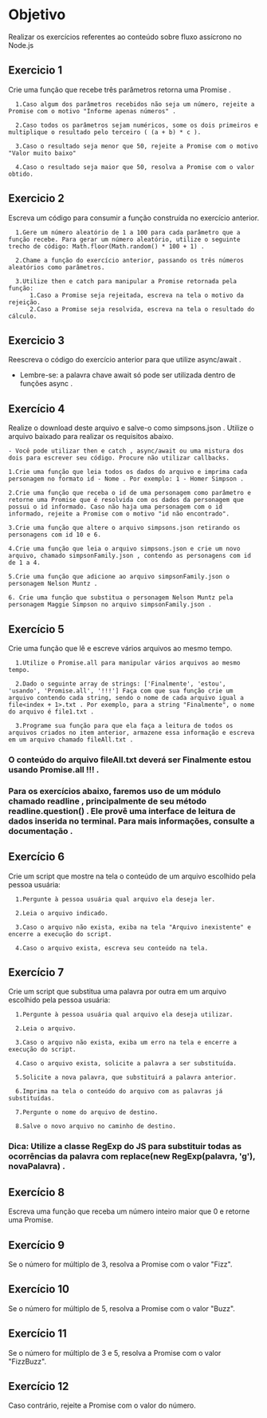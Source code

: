# Objetivo

Realizar os exercícios referentes ao conteúdo sobre fluxo assícrono no Node.js

## Exercicio 1

  Crie uma função que recebe três parâmetros retorna uma Promise .

      1.Caso algum dos parâmetros recebidos não seja um número, rejeite a Promise com o motivo "Informe apenas números" .

      2.Caso todos os parâmetros sejam numéricos, some os dois primeiros e multiplique o resultado pelo terceiro ( (a + b) * c ).

      3.Caso o resultado seja menor que 50, rejeite a Promise com o motivo "Valor muito baixo"

      4.Caso o resultado seja maior que 50, resolva a Promise com o valor obtido.

## Exercicio 2

  Escreva um código para consumir a função construída no exercício anterior.

      1.Gere um número aleatório de 1 a 100 para cada parâmetro que a função recebe. Para gerar um número aleatório, utilize o seguinte trecho de código: Math.floor(Math.random() * 100 + 1) .

      2.Chame a função do exercício anterior, passando os três números aleatórios como parâmetros.

      3.Utilize then e catch para manipular a Promise retornada pela função:
          1.Caso a Promise seja rejeitada, escreva na tela o motivo da rejeição.
          2.Caso a Promise seja resolvida, escreva na tela o resultado do cálculo.


## Exercicio 3

Reescreva o código do exercício anterior para que utilize async/await .

- Lembre-se: a palavra chave await só pode ser utilizada dentro de funções async .

## Exercício 4 

Realize o download deste arquivo e salve-o como simpsons.json . Utilize o arquivo baixado para realizar os requisitos abaixo.

    - Você pode utilizar then e catch , async/await ou uma mistura dos dois para escrever seu código. Procure não utilizar callbacks.

    1.Crie uma função que leia todos os dados do arquivo e imprima cada personagem no formato id - Nome . Por exemplo: 1 - Homer Simpson .

    2.Crie uma função que receba o id de uma personagem como parâmetro e retorne uma Promise que é resolvida com os dados da personagem que possui o id informado. Caso não haja uma personagem com o id informado, rejeite a Promise com o motivo "id não encontrado".

    3.Crie uma função que altere o arquivo simpsons.json retirando os personagens com id 10 e 6.

    4.Crie uma função que leia o arquivo simpsons.json e crie um novo arquivo, chamado simpsonFamily.json , contendo as personagens com id de 1 a 4.

    5.Crie uma função que adicione ao arquivo simpsonFamily.json o personagem Nelson Muntz .

    6. Crie uma função que substitua o personagem Nelson Muntz pela personagem Maggie Simpson no arquivo simpsonFamily.json .


## Exercício 5

Crie uma função que lê e escreve vários arquivos ao mesmo tempo.

      1.Utilize o Promise.all para manipular vários arquivos ao mesmo tempo.

      2.Dado o seguinte array de strings: ['Finalmente', 'estou', 'usando', 'Promise.all', '!!!'] Faça com que sua função crie um arquivo contendo cada string, sendo o nome de cada arquivo igual a file<index + 1>.txt . Por exemplo, para a string "Finalmente", o nome do arquivo é file1.txt .

      3.Programe sua função para que ela faça a leitura de todos os arquivos criados no item anterior, armazene essa informação e escreva em um arquivo chamado fileAll.txt .

### O conteúdo do arquivo fileAll.txt deverá ser Finalmente estou usando Promise.all !!! .


### Para os exercícios abaixo, faremos uso de um módulo chamado readline , principalmente de seu método readline.question() . Ele provê uma interface de leitura de dados inserida no terminal. Para mais informações, consulte a documentação .



## Exercício 6

Crie um script que mostre na tela o conteúdo de um arquivo escolhido pela pessoa usuária:

      1.Pergunte à pessoa usuária qual arquivo ela deseja ler.

      2.Leia o arquivo indicado.

      3.Caso o arquivo não exista, exiba na tela "Arquivo inexistente" e encerre a execução do script.

      4.Caso o arquivo exista, escreva seu conteúdo na tela.

## Exercício 7

  Crie um script que substitua uma palavra por outra em um arquivo escolhido pela pessoa usuária:

      1.Pergunte à pessoa usuária qual arquivo ela deseja utilizar.

      2.Leia o arquivo.

      3.Caso o arquivo não exista, exiba um erro na tela e encerre a execução do script.

      4.Caso o arquivo exista, solicite a palavra a ser substituída.  

      5.Solicite a nova palavra, que substituirá a palavra anterior.

      6.Imprima na tela o conteúdo do arquivo com as palavras já substituídas.

      7.Pergunte o nome do arquivo de destino.

      8.Salve o novo arquivo no caminho de destino.
      
### Dica: Utilize a classe RegExp do JS para substituir todas as ocorrências da palavra com replace(new RegExp(palavra, 'g'), novaPalavra) .

## Exercício 8

Escreva uma função que receba um número inteiro maior que 0 e retorne uma Promise.
## Exercício 9
Se o número for múltiplo de 3, resolva a Promise com o valor "Fizz".
## Exercício 10
Se o número for múltiplo de 5, resolva a Promise com o valor "Buzz".
## Exercício 11
Se o número for múltiplo de 3 e 5, resolva a Promise com o valor "FizzBuzz".
## Exercício 12
Caso contrário, rejeite a Promise com o valor do número.
   






